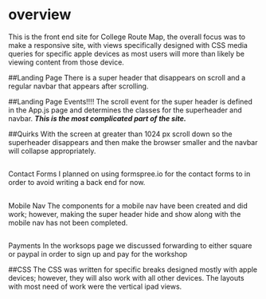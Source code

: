 # overview
This is the front end site for College Route Map, the overall focus was to make a responsive site, with views specifically designed with CSS media queries for specific apple devices as most users will more than likely be viewing content from those device.

##Landing Page
There is a super header that disappears on scroll and a regular navbar that appears after scrolling.

##Landing Page Events!!!!
The scroll event for the super header is defined in the App.js page and determines the classes for the superheader and navbar. ***This is the most complicated part of the site.***

##Quirks
With the screen at greater than 1024 px scroll down so the superheader disappears and then make the browser smaller and the navbar will collapse appropriately.

##
Contact Forms
I planned on using formspree.io for the contact forms to in order to avoid writing a back end for now.

##
Mobile Nav
The components for a mobile nav have been created and did work; however, making the super header hide and show along with the mobile nav has not been completed.

##
Payments
In the worksops page we discussed forwarding to either square or paypal in order to sign up and pay for the workshop

##CSS
The CSS was written for specific breaks designed mostly with apple devices; however, they will also work with all other devices. The layouts with most need of work were the vertical ipad views.
